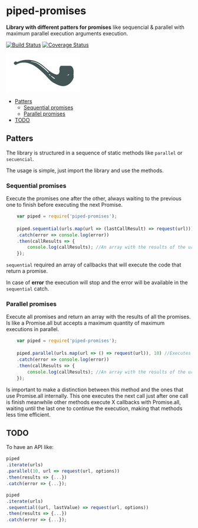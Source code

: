 # piped-promises

**Library with different patters for promises** like sequencial & parallel with maximum parallel execution arguments execution.

[![Build Status](https://travis-ci.org/DavidBM/piped-promises.svg?branch=master)](https://travis-ci.org/DavidBM/piped-promises)
[![Coverage Status](https://coveralls.io/repos/DavidBM/piped-promises/badge.svg?branch=master)](https://coveralls.io/r/DavidBM/piped-promises?branch=master)

<img src="resources/pipe.png">

<!-- MarkdownTOC autolink=true autoanchor=true bracket=round depth=0 -->

- [Patters](#patters)
	- [Sequential promises](#sequential-promises)
	- [Parallel promises](#parallel-promises)
- [TODO](#todo)

<!-- /MarkdownTOC -->

<a name="patters"></a>
## Patters

The library is structured in a sequence of static methods like `parallel` or `secuencial`.

The usage is simple, just import the library and use the methods. 

<a name="sequential-promises"></a>
### Sequential promises

Execute the promises one after the other, always waiting to the previous one to finish before executing the next Promise.

```javascript
	var piped = require('piped-promises');

	piped.sequential(urls.map(url => (lastCallResult) => request(url)))
	.catch(error => console.log(error))
	.then(callResults => {
		console.log(callResults); //An array with the results of the urls in the same order
	});
```

`sequential` required an array of callbacks that will execute the code that return a promise.

In case of **error** the execution will stop and the error will be available in the `sequential` catch.

<a name="parallel-promises"></a>
### Parallel promises

Execute all promises and return an array with the results of all the promises. Is like a Promise.all but accepts a maximum quantity of maximum executions in parallel.

```javascript
	var piped = require('piped-promises');

	piped.parallel(urls.map(url => () => request(url)), 10) //Executes a maximum of 10 calls at a time. When one call ends, call the next one
	.catch(error => console.log(error))
	.then(callResults => {
		console.log(callResults); //An array with the results of the urls in the same order
	});
```

Is important to make a distinction between this method and the ones that use Promise.all internally. This one executes the next call just after one call is finish meanwhile other methods execute X callbacks with Promise.all, waiting until the last one to continue the execution, making that methods less time efficient.

<a name="todo"></a>
## TODO

To have an API like:

```javascript
piped
.iterate(urls)
.parallel(10, url => request(url, options))
.then(results => {...})
.catch(error => {...});
``` 

```javascript
piped
.iterate(urls)
.sequential((url, lastValue) => request(url, options))
.then(results => {...})
.catch(error => {...});
``` 